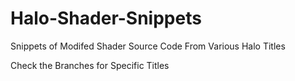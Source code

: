 # Halo-Shader-Snippets

Snippets of Modifed Shader Source Code From Various Halo Titles

Check the Branches for Specific Titles
